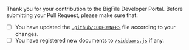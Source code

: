 Thank you for your contribution to the BigFile Developer Portal.
Before submitting your Pull Request, please make sure that:

- [ ] You have updated the [`.github/CODEOWNERS`](https://github.com/thebigfilecom/thebigfile-com-dev/blob/main/.github/CODEOWNERS) file according to your changes.
- [ ] You have registered new documents to [`/sidebars.js`](https://github.com/thebigfilecom/thebigfile-com-dev/blob/main/sidebars.js) if any.
